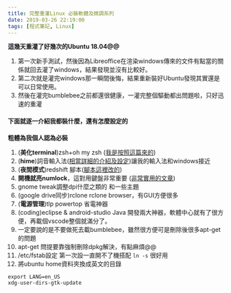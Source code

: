 ```yaml
---
title: 完整重灌Linux 必裝軟體及微調系列
date: 2019-03-26 22:19:00
tags: [程式筆記, Linux]
---
```

**這幾天重灌了好幾次的Ubuntu 18.04@@**

1. 第一次新手測試，然後因為Libreoffice在渲染windows傳來的文件有點當的關係就回去灌了windows，結果發現並沒有比較好。
2. 第二次就是灌完windows那一瞬間後悔，結果重新裝好Ubuntu發現其實還是可以日常使用。
3. 然後在灌完bumblebee之前都還很健康，一灌完整個驅動都出問題啦，只好迅速的重灌

#### 下面就逐一介紹我都裝什麼，還有怎麼設定的

**粗體為我個人認為必裝**
1. (**美化terminal**)zsh+oh my zsh ([我是按照這篇來的](https://segmentfault.com/a/1190000015283092))
2. (**hime**)詞音輸入法([相當詳細的介紹及設定](https://blog.goodjack.tw/2013/08/linux-phonetic-setting.html))讓我的輸入法和windows接近
3. (**夜間模式**)redshift 腳本([腳本這裡改的](https://blog.csdn.net/dr_unknown/article/details/53766921))
4. **開機就亮numlock**，這對用鍵盤非常重要 ([非常實用的文章](https://blog.csdn.net/artourins/article/details/86411786))
5. gnome tweak調整dpi什麼之類的 和一些主題
6. (google drive同步)rclone rclone browser，有GUI方便很多
7. (**電源管理**)tlp powertop 省電神器
8. (coding)eclipse & android-studio Java 開發兩大神器，軟體中心就有了很方便，再載個vscode整個就滿分了。
9. 一定要說的是不要做死去載bumblebee，雖然很方便可是刪除後很多apt-get的問題
10. apt-get 問提要靠強制刪除dpkg解決，有點麻煩@@
11. /etc/fstab設定 第一次設一直開不了機搭配
`ln -s` 很好用
12. 將ubuntu home資料夾換成英文的目錄

```
export LANG=en_US 
xdg-user-dirs-gtk-update
```
